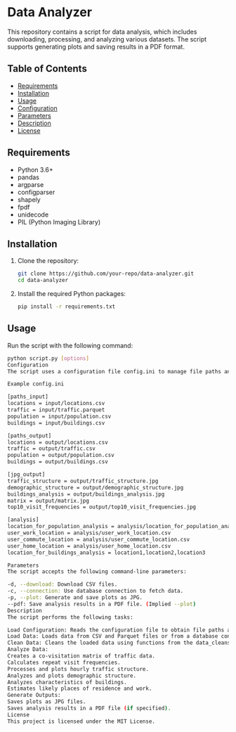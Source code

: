 # Data Analyzer

This repository contains a script for data analysis, which includes downloading, processing, and analyzing various datasets. The script supports generating plots and saving results in a PDF format.

## Table of Contents

- [Requirements](#requirements)
- [Installation](#installation)
- [Usage](#usage)
- [Configuration](#configuration)
- [Parameters](#parameters)
- [Description](#description)
- [License](#license)

## Requirements

- Python 3.6+
- pandas
- argparse
- configparser
- shapely
- fpdf
- unidecode
- PIL (Python Imaging Library)

## Installation

1. Clone the repository:

    ```bash
    git clone https://github.com/your-repo/data-analyzer.git
    cd data-analyzer
    ```

2. Install the required Python packages:

    ```bash
    pip install -r requirements.txt
    ```

## Usage

Run the script with the following command:

```bash
python script.py [options]
Configuration
The script uses a configuration file config.ini to manage file paths and analysis parameters. Ensure that config.ini is properly set up before running the script.

Example config.ini

[paths_input]
locations = input/locations.csv
traffic = input/traffic.parquet
population = input/population.csv
buildings = input/buildings.csv

[paths_output]
locations = output/locations.csv
traffic = output/traffic.csv
population = output/population.csv
buildings = output/buildings.csv

[jpg_output]
traffic_structure = output/traffic_structure.jpg
demographic_structure = output/demographic_structure.jpg
buildings_analysis = output/buildings_analysis.jpg
matrix = output/matrix.jpg
top10_visit_frequencies = output/top10_visit_frequencies.jpg

[analysis]
location_for_population_analysis = analysis/location_for_population_analysis.csv
user_work_location = analysis/user_work_location.csv
user_commute_location = analysis/user_commute_location.csv
user_home_location = analysis/user_home_location.csv
location_for_buildings_analysis = location1,location2,location3

Parameters
The script accepts the following command-line parameters:

-d, --download: Download CSV files.
-c, --connection: Use database connection to fetch data.
-p, --plot: Generate and save plots as JPG.
--pdf: Save analysis results in a PDF file. (Implied --plot)
Description
The script performs the following tasks:

Load Configuration: Reads the configuration file to obtain file paths and analysis parameters.
Load Data: Loads data from CSV and Parquet files or from a database connection.
Clean Data: Cleans the loaded data using functions from the data_cleansing module.
Analyze Data:
Creates a co-visitation matrix of traffic data.
Calculates repeat visit frequencies.
Processes and plots hourly traffic structure.
Analyzes and plots demographic structure.
Analyzes characteristics of buildings.
Estimates likely places of residence and work.
Generate Outputs:
Saves plots as JPG files.
Saves analysis results in a PDF file (if specified).
License
This project is licensed under the MIT License.
